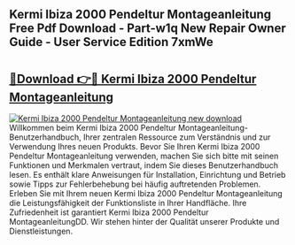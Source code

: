 ## Kermi Ibiza 2000 Pendeltur Montageanleitung Free Pdf Download - Part-w1q New Repair Owner Guide - User Service Edition 7xmWe

# <h2><a href="http://df6sdj.blite.top/?on=Kermi+Ibiza+2000+Pendeltur+Montageanleitung">🔗Download 👉🔴 Kermi Ibiza 2000 Pendeltur Montageanleitung</a></h2>

[![Kermi Ibiza 2000 Pendeltur Montageanleitung new download](https://i.imgur.com/lujVjoI.png)](http://df6sdj.blite.top/?on=Kermi+Ibiza+2000+Pendeltur+Montageanleitung)
Willkommen beim Kermi Ibiza 2000 Pendeltur Montageanleitung-Benutzerhandbuch, Ihrer zentralen Ressource zum Verständnis und zur Verwendung Ihres neuen Produkts. Bevor Sie Ihren Kermi Ibiza 2000 Pendeltur Montageanleitung verwenden, machen Sie sich bitte mit seinen Funktionen und Merkmalen vertraut, indem Sie dieses Benutzerhandbuch lesen. Es enthält klare Anweisungen für Installation, Einrichtung und Betrieb sowie Tipps zur Fehlerbehebung bei häufig auftretenden Problemen. Erleben Sie mit Ihrem neuen Kermi Ibiza 2000 Pendeltur Montageanleitung die Leistungsfähigkeit der Funktionsliste in Ihrer Handfläche. Ihre Zufriedenheit ist garantiert Kermi Ibiza 2000 Pendeltur MontageanleitungDD. Wir stehen hinter der Qualität unserer Produkte und Dienstleistungen.
